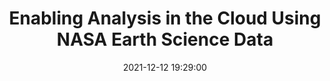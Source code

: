 ---
layout: page
title: "Enabling Analysis in the Cloud Using NASA Earth Science Data"
description: The workshop provided an overview of the NASA’s Earth Science Data Systems (ESDS) cloud vision, discussed what this means for data users, and guided participants through workflow demonstrations highlighting data discovery, accessibility, and usability on and off the cloud for AI and ML applications.
outlet: American Geophysical Union (AGU)
date: "2021-12-12 19:29:00"
redirect: https://agu.confex.com/agu/fm21/meetingapp.cgi/Session/124026
img: 
importance:
category: workshops
---